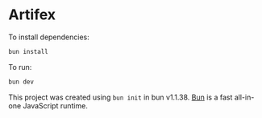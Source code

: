 # Artifex

To install dependencies:

```bash
bun install
```

To run:

```bash
bun dev
```

This project was created using `bun init` in bun v1.1.38. [Bun](https://bun.sh) is a fast all-in-one JavaScript runtime.
